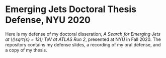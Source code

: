 # Emerging Jets Doctoral Thesis Defense, NYU 2020

Here is my defense of my doctoral disseration, *A Search for Emerging Jets at \\(\sqrt{s} = 13\\) TeV at ATLAS Run 2*, presented at NYU in Fall 2020. The repository contains my defense slides, a recording of my oral defense, and a copy of my thesis.

